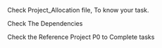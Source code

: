 Check Project_Allocation file, To know your task.

Check The Dependencies

Check the Reference Project P0 to Complete tasks
